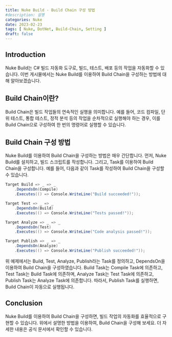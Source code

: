 ```yaml
---
title: Nuke Build - Build Chain 구성 방법
#description: 설명
categories: Nuke
date: 2023-02-23
tags: [ Nuke, DotNet, Build-Chain, Setting ]
draft: false
---
```


## Introduction

Nuke Build는 C# 빌드 자동화 도구로, 빌드, 테스트, 배포 등의 작업을 자동화할 수
있습니다. 이번 게시물에서는 Nuke Build를 이용하여 Build Chain을 구성하는 방법에
대해 알아보겠습니다.

## Build Chain이란?

Build Chain은 빌드 작업들의 연속적인 실행을 의미합니다. 예를 들어, 코드 컴파일,
단위 테스트, 통합 테스트, 정적 분석 등의 작업을 순차적으로 실행해야 하는 경우,
이를 Build Chain으로 구성하여 한 번의 명령어로 실행할 수 있습니다.

## Build Chain 구성 방법

Nuke Build를 이용하여 Build Chain을 구성하는 방법은 매우 간단합니다. 먼저, Nuke
Build를 설치하고, 빌드 스크립트를 작성합니다. 그리고, Task를 이용하여 Build
Chain을 구성합니다. 예를 들어, 다음과 같이 Task를 작성하여 Build Chain을 구성할
수 있습니다.

```C#
Target Build => _ => _
    .DependsOn(Compile)
    .Executes(() => Console.WriteLine("Build succeeded!"));

Target Test => _ => _
    .DependsOn(Build)
    .Executes(() => Console.WriteLine("Tests passed!"));

Target Analyze => _ => _
    .DependsOn(Test)
    .Executes(() => Console.WriteLine("Code analysis passed!"));

Target Publish => _ => _
    .DependsOn(Analyze)
    .Executes(() => Console.WriteLine("Publish succeeded!"));
```

위 예제에서는 Build, Test, Analyze, Publish라는 Task를 정의하고, DependsOn을
이용하여 Build Chain을 구성하였습니다. Build Task는 Compile Task에 의존하고,
Test Task는 Build Task에 의존하며, Analyze Task는 Test Task에 의존하고, Publish
Task는 Analyze Task에 의존합니다. 따라서, Publish Task를 실행하면, Build Chain이
자동으로 실행됩니다.

## Conclusion

Nuke Build를 이용하여 Build Chain을 구성하면, 빌드 작업의 자동화를 효율적으로
구현할 수 있습니다. 위에서 설명한 방법을 이용하여, Build Chain을 구성해 보세요.
더 자세한 내용은 공식 문서에서 확인할 수 있습니다.
